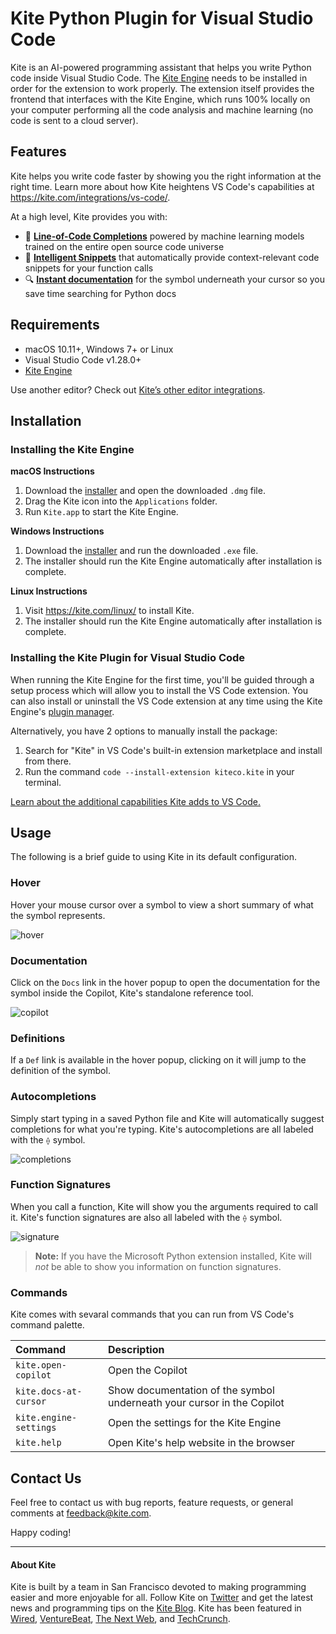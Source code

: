 # Kite Python Plugin for Visual Studio Code

Kite is an AI-powered programming assistant that helps you write Python code inside Visual Studio Code. The
[Kite Engine](https://kite.com/) needs to be installed in order for the extension to work properly. The extension itself
provides the frontend that interfaces with the Kite Engine, which runs 100% locally on your computer performing all the code analysis and machine learning (no code is sent to a cloud server).


## Features

Kite helps you write code faster by showing you the right information at the right time. Learn more about how Kite heightens VS Code's capabilities at https://kite.com/integrations/vs-code/.

At a high level, Kite provides you with:
* 🧠 __[Line-of-Code Completions](https://kite.com/blog/product/launching-line-of-code-completions-going-cloudless-and-17-million-in-funding/)__ powered by machine learning models trained on the entire open source code universe
* 📝 __[Intelligent Snippets](https://kite.com/blog/product/announcing-intelligent-snippets-for-python/)__ that automatically provide context-relevant code snippets for your function calls
* 🔍 __[Instant documentation](https://kite.com/copilot/)__ for the symbol underneath your cursor so you save time searching for Python docs


## Requirements

* macOS 10.11+, Windows 7+ or Linux
* Visual Studio Code v1.28.0+
* [Kite Engine](https://kite.com/)

Use another editor? Check out [Kite’s other editor integrations](https://kite.com/integrations/).


## Installation

### Installing the Kite Engine

__macOS Instructions__
1. Download the [installer](https://kite.com/download/) and open the downloaded `.dmg` file.
2. Drag the Kite icon into the `Applications` folder.
3. Run `Kite.app` to start the Kite Engine.

__Windows Instructions__
1. Download the [installer](https://kite.com/download/) and run the downloaded `.exe` file.
2. The installer should run the Kite Engine automatically after installation is complete.

__Linux Instructions__
1. Visit https://kite.com/linux/ to install Kite.
2. The installer should run the Kite Engine automatically after installation is complete.


### Installing the Kite Plugin for Visual Studio Code

When running the Kite Engine for the first time, you'll be guided through a setup process which will allow you to install
the VS Code extension. You can also install or uninstall the VS Code extension at any time using the Kite Engine's [plugin
manager](https://help.kite.com/article/62-managing-editor-plugins).

Alternatively, you have 2 options to manually install the package:
1. Search for "Kite" in VS Code's built-in extension marketplace and install from there.
2. Run the command `code --install-extension kiteco.kite` in your terminal.

[Learn about the additional capabilities Kite adds to VS Code.](https://kite.com/integrations/vs-code/)


## Usage

The following is a brief guide to using Kite in its default configuration.

### Hover

Hover your mouse cursor over a symbol to view a short summary of what the symbol represents.

![hover](https://s3.amazonaws.com/helpscout.net/docs/assets/589ced522c7d3a784630c348/images/5c3eb72c2c7d3a3194501270/file-LaHSHhYTkH.png)

### Documentation

Click on the `Docs` link in the hover popup to open the documentation for the symbol inside the Copilot, Kite's standalone
reference tool.

![copilot](https://github.com/kiteco/atom-plugin/blob/master/docs/images/copilot.png?raw=true)

### Definitions

If a `Def` link is available in the hover popup, clicking on it will jump to the definition of the symbol.

### Autocompletions

Simply start typing in a saved Python file and Kite will automatically suggest completions for what you're typing. Kite's
autocompletions are all labeled with the `⟠` symbol.

![completions](https://s3.amazonaws.com/helpscout.net/docs/assets/589ced522c7d3a784630c348/images/5c3eb54f04286304a71e4292/file-jJZznGIq2t.png)

### Function Signatures

When you call a function, Kite will show you the arguments required to call it. Kite's function signatures are also all
labeled with the `⟠` symbol.

![signature](https://s3.amazonaws.com/helpscout.net/docs/assets/589ced522c7d3a784630c348/images/5c3eb6ad2c7d3a319450126e/file-j1bl9zETcx.png)

> __Note:__ If you have the Microsoft Python extension installed, Kite will _not_ be able to show you information on
> function signatures.

### Commands

Kite comes with sevaral commands that you can run from VS Code's command palette.

|Command|Description|
|:---|:---|
|`kite.open-copilot`|Open the Copilot|
|`kite.docs-at-cursor`|Show documentation of the symbol underneath your cursor in the Copilot|
|`kite.engine-settings`|Open the settings for the Kite Engine|
|`kite.help`|Open Kite's help website in the browser|


## Contact Us

Feel free to contact us with bug reports, feature requests, or general comments at feedback@kite.com.

Happy coding!


---

#### About Kite

Kite is built by a team in San Francisco devoted to making programming easier and more enjoyable for all. Follow Kite on
[Twitter](https://twitter.com/kitehq) and get the latest news and programming tips on the
[Kite Blog](https://kite.com/blog/).
Kite has been featured in [Wired](https://www.wired.com/2016/04/kites-coding-asssitant-spots-errors-finds-better-open-source/), 
[VentureBeat](https://venturebeat.com/2019/01/28/kite-raises-17-million-for-its-ai-powered-developer-environment/), 
[The Next Web](https://thenextweb.com/dd/2016/04/14/kite-plugin/), and 
[TechCrunch](https://techcrunch.com/2019/01/28/kite-raises-17m-for-its-ai-driven-code-completion-tool/). 
